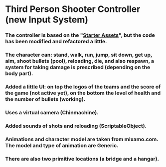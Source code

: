 # Third Person Shooter Controller (new Input System)
<h3>The controller is based on the "<a href="https://assetstore.unity.com/packages/essentials/starter-assets-third-person-character-controller-196526#description" >Starter Assets</a>", but the code has been modified and refactored a little.</h3>
<h3>The character can: stand, walk, run, jump, sit down, get up, aim, shoot bullets (pool), reloading, die, and also respawn, a system for taking damage is prescribed (depending on the body part).</h3>
<h3>Added a little UI: on top the logos of the teams and the score of the game (not active yet), on the bottom the level of health and the number of bullets (working).</h3>
<h3>Uses a virtual camera (Chinmachine).</h3>
<h3>Added sounds of shots and reloading (ScriptableObject).</h3>
<h3>Animations and character model are taken from mixamo.com. The model and type of animation are Generic.</h3>
<h3>There are also two primitive locations (a bridge and a hangar).</h3>
